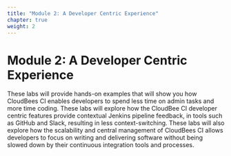 ```yaml
---
title: "Module 2: A Developer Centric Experience"
chapter: true
weight: 2
---
```


# Module 2: A Developer Centric Experience

These labs will provide hands-on examples that will show you how CloudBees CI enables developers to spend less time on admin tasks and more time coding. These labs will explore how the CloudBee CI developer centric features provide contextual Jenkins pipeline feedback, in tools such as GitHub and Slack, resulting in less context-switching. These labs will also explore how the scalability and central management of CloudBees CI allows developers to focus on writing and delivering software without being slowed down by their continuous integration tools and processes.
